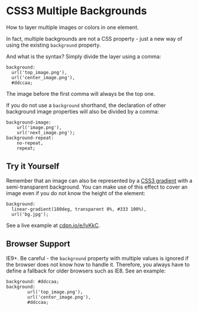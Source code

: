 CSS3 Multiple Backgrounds
=========================

How to layer multiple images or colors in one element.

In fact, multiple backgrounds are not a CSS property - just a new way of using
the existing `background` property.

And what is the syntax? Simply divide the layer using a comma:

~~~~~~~~~~~~~~~~~~~~~~~~~~~~~~~~~~~~~~~~~~~~~~~~~~~~~~~~~~~~~~~~~~~~~~~~~~~~~~~~
background:
  url('top_image.png'),
  url('center_image.png'),
  #ddccaa;
~~~~~~~~~~~~~~~~~~~~~~~~~~~~~~~~~~~~~~~~~~~~~~~~~~~~~~~~~~~~~~~~~~~~~~~~~~~~~~~~

The image before the first comma will always be the top one.

If you do not use a `background` shorthand, the declaration of other background
image properties will also be divided by a comma:

~~~~~~~~~~~~~~~~~~~~~~~~~~~~~~~~~~~~~~~~~~~~~~~~~~~~~~~~~~~~~~~~~~~~~~~~~~~~~~~~
background-image:
    url('image.png'),
    url('next_image.png');
background-repeat:
    no-repeat,
    repeat;
~~~~~~~~~~~~~~~~~~~~~~~~~~~~~~~~~~~~~~~~~~~~~~~~~~~~~~~~~~~~~~~~~~~~~~~~~~~~~~~~

Try it Yourself
---------------

Remember that an image can also be represented by a [CSS3
gradient](<css3-gradients.md>) with a semi-transparent background. You can make
use of this effect to cover an image even if you do not know the height of the
element:

~~~~~~~~~~~~~~~~~~~~~~~~~~~~~~~~~~~~~~~~~~~~~~~~~~~~~~~~~~~~~~~~~~~~~~~~~~~~~~~~
background:
  linear-gradient(180deg, transparent 0%, #333 100%),
  url('bg.jpg');
~~~~~~~~~~~~~~~~~~~~~~~~~~~~~~~~~~~~~~~~~~~~~~~~~~~~~~~~~~~~~~~~~~~~~~~~~~~~~~~~

See a live example at [cdpn.io/e/lvKkC](<http://cdpn.io/e/lvKkC>).

Browser Support
---------------

IE9+. Be careful - the `background` property with multiple values is ignored if
the browser does not know how to handle it. Therefore, you always have to define
a fallback for older browsers such as IE8. See an example:

~~~~~~~~~~~~~~~~~~~~~~~~~~~~~~~~~~~~~~~~~~~~~~~~~~~~~~~~~~~~~~~~~~~~~~~~~~~~~~~~
background: #ddccaa;
background:
        url('top_image.png'),
        url('center_image.png'),
        #ddccaa;
~~~~~~~~~~~~~~~~~~~~~~~~~~~~~~~~~~~~~~~~~~~~~~~~~~~~~~~~~~~~~~~~~~~~~~~~~~~~~~~~
